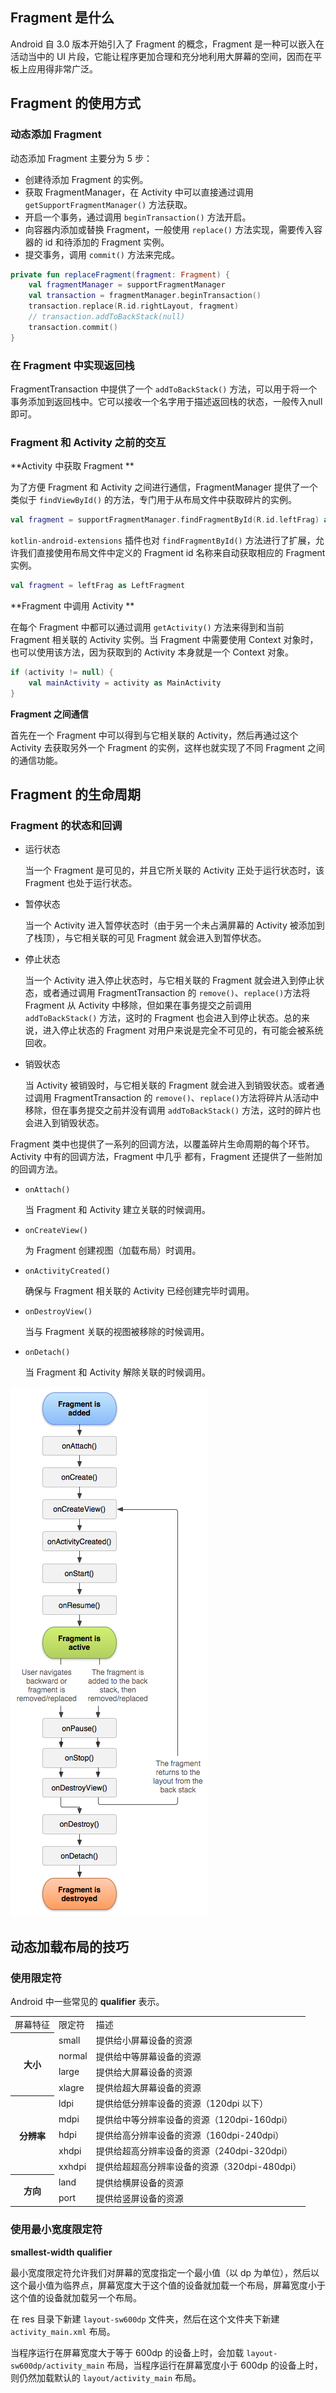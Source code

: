 ## Fragment 是什么

Android 自 3.0 版本开始引入了 Fragment 的概念，Fragment 是一种可以嵌入在活动当中的 UI 片段，它能让程序更加合理和充分地利用大屏幕的空间，因而在平板上应用得非常广泛。

## Fragment 的使用方式

### 动态添加 Fragment 

动态添加 Fragment  主要分为 5 步：

- 创建待添加 Fragment  的实例。
- 获取 FragmentManager，在 Activity 中可以直接通过调用 `getSupportFragmentManager()` 方法获取。
- 开启一个事务，通过调用 `beginTransaction()` 方法开启。
- 向容器内添加或替换 Fragment，一般使用 `replace()` 方法实现，需要传入容器的 id 和待添加的 Fragment 实例。
- 提交事务，调用 `commit()` 方法来完成。

```kotlin
private fun replaceFragment(fragment: Fragment) {
    val fragmentManager = supportFragmentManager
    val transaction = fragmentManager.beginTransaction()
    transaction.replace(R.id.rightLayout, fragment)
    // transaction.addToBackStack(null)
    transaction.commit()
}
```

### 在 Fragment  中实现返回栈

FragmentTransaction 中提供了一个 `addToBackStack()` 方法，可以用于将一个事务添加到返回栈中。它可以接收一个名字用于描述返回栈的状态，一般传入null 即可。

### Fragment 和 Activity 之前的交互

**Activity 中获取 Fragment **

为了方便 Fragment  和 Activity 之间进行通信，FragmentManager 提供了一个类似于 `findViewById()` 的方法，专门用于从布局文件中获取碎片的实例。

```kotlin
val fragment = supportFragmentManager.findFragmentById(R.id.leftFrag) as LeftFragment
```

`kotlin-android-extensions` 插件也对 `findFragmentById()` 方法进行了扩展，允许我们直接使用布局文件中定义的 Fragment  id 名称来自动获取相应的 Fragment  实例。

```kotlin
val fragment = leftFrag as LeftFragment
```

**Fragment 中调用 Activity **

在每个 Fragment 中都可以通过调用 `getActivity()` 方法来得到和当前 Fragment 相关联的 Activity 实例。当 Fragment 中需要使用 Context 对象时，也可以使用该方法，因为获取到的 Activity 本身就是一个 Context 对象。

```kotlin
if (activity != null) {
    val mainActivity = activity as MainActivity
}
```

**Fragment 之间通信**

首先在一个 Fragment 中可以得到与它相关联的 Activity，然后再通过这个 Activity 去获取另外一个 Fragment 的实例，这样也就实现了不同 Fragment 之间的通信功能。

## Fragment 的生命周期

### Fragment 的状态和回调

- 运行状态

  当一个 Fragment 是可见的，并且它所关联的 Activity 正处于运行状态时，该 Fragment 也处于运行状态。

- 暂停状态

  当一个 Activity 进入暂停状态时（由于另一个未占满屏幕的 Activity 被添加到了栈顶），与它相关联的可见 Fragment 就会进入到暂停状态。

- 停止状态

  当一个 Activity 进入停止状态时，与它相关联的 Fragment 就会进入到停止状态，或者通过调用 FragmentTransaction 的 `remove()`、`replace()`方法将 Fragment 从 Activity 中移除，但如果在事务提交之前调用 `addToBackStack()` 方法，这时的 Fragment 也会进入到停止状态。总的来说，进入停止状态的 Fragment 对用户来说是完全不可见的，有可能会被系统回收。

- 销毁状态

  当 Activity 被销毁时，与它相关联的 Fragment 就会进入到销毁状态。或者通过调用 FragmentTransaction 的 `remove()`、`replace()`方法将碎片从活动中移除，但在事务提交之前并没有调用 `addToBackStack()` 方法，这时的碎片也会进入到销毁状态。

Fragment 类中也提供了一系列的回调方法，以覆盖碎片生命周期的每个环节。Activity 中有的回调方法，Fragment 中几乎 都有，Fragment 还提供了一些附加的回调方法。

- `onAttach()`

  当 Fragment 和 Activity 建立关联的时候调用。

- `onCreateView()`

  为 Fragment 创建视图（加载布局）时调用。

- `onActivityCreated()`

  确保与 Fragment 相关联的 Activity 已经创建完毕时调用。

- `onDestroyView()`

  当与 Fragment 关联的视图被移除的时候调用。

- `onDetach()`

  当 Fragment 和 Activity 解除关联的时候调用。

![](../images/chapter05/fragment_lifecycle.png)

## 动态加载布局的技巧

### 使用限定符

Android 中一些常见的 **qualifier** 表示。

<table>
   <tr>
      <td>屏幕特征</td>
      <td>限定符</td>
      <td>描述</td>
   </tr>
   <tr>
      <th rowspan="4">大小</th>
      <td>small</td>
      <td>提供给小屏幕设备的资源</td>
   </tr>
   <tr>
      <td>normal</td>
      <td>提供给中等屏幕设备的资源</td>
   </tr>
   <tr>
      <td>large</td>
      <td>提供给大屏幕设备的资源</td>
   </tr>
   <tr>
      <td>xlagre</td>
      <td>提供给超大屏幕设备的资源</td>
   </tr>
   <tr>
      <th rowspan="5">分辨率</th>
      <td>ldpi</td>
      <td>提供给低分辨率设备的资源（120dpi 以下）</td>
   </tr>
   <tr>
      <td>mdpi</td>
      <td>提供给中等分辨率设备的资源（120dpi-160dpi）</td>
   </tr>
   <tr>
      <td>hdpi</td>
      <td>提供给高分辨率设备的资源（160dpi-240dpi）</td>
   </tr>
   <tr>
      <td>xhdpi</td>
      <td>提供给超高分辨率设备的资源（240dpi-320dpi）</td>
   </tr>
   <tr>
      <td>xxhdpi</td>
      <td>提供给超超高分辨率设备的资源（320dpi-480dpi）</td>
   </tr>
   <tr>
      <th rowspan="2">方向</th>
      <td>land</td>
      <td>提供给横屏设备的资源</td>
   </tr>
   <tr>
      <td>port</td>
      <td>提供给竖屏设备的资源</td>
   </tr>
</table>

### 使用最小宽度限定符

**smallest-width qualifier**

最小宽度限定符允许我们对屏幕的宽度指定一个最小值（以 dp 为单位），然后以这个最小值为临界点，屏幕宽度大于这个值的设备就加载一个布局，屏幕宽度小于这个值的设备就加载另一个布局。

在 res 目录下新建 `layout-sw600dp` 文件夹，然后在这个文件夹下新建 `activity_main.xml` 布局。

当程序运行在屏幕宽度大于等于 600dp 的设备上时，会加载 `layout-sw600dp/activity_main` 布局，当程序运行在屏幕宽度小于 600dp 的设备上时，则仍然加载默认的 `layout/activity_main` 布局。

















